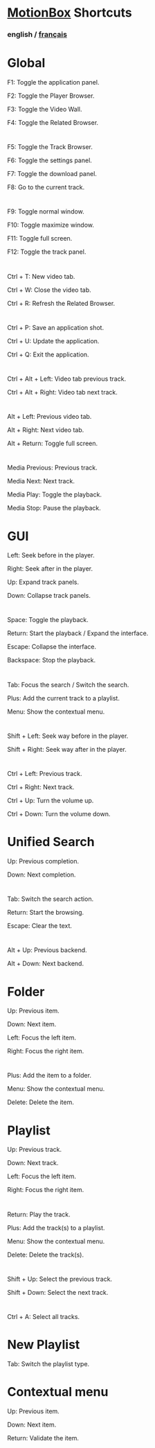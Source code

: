 # [MotionBox](../Readme.html) Shortcuts

### english / [français](fr/shortcuts.html)

# Global

F1: Toggle the application panel.

F2: Toggle the Player Browser.

F3: Toggle the Video Wall.

F4: Toggle the Related Browser.

#

F5: Toggle the Track Browser.

F6: Toggle the settings panel.

F7: Toggle the download panel.

F8: Go to the current track.

#

F9: Toggle normal window.

F10: Toggle maximize window.

F11: Toggle full screen.

F12: Toggle the track panel.

#

Ctrl + T: New video tab.

Ctrl + W: Close the video tab.

Ctrl + R: Refresh the Related Browser.

#

Ctrl + P: Save an application shot.

Ctrl + U: Update the application.

Ctrl + Q: Exit the application.

#

Ctrl + Alt + Left: Video tab previous track.

Ctrl + Alt + Right: Video tab next track.

#

Alt + Left: Previous video tab.

Alt + Right: Next video tab.

Alt + Return: Toggle full screen.

#

Media Previous: Previous track.

Media Next: Next track.

Media Play: Toggle the playback.

Media Stop: Pause the playback.


# GUI

Left: Seek before in the player.

Right: Seek after in the player.

Up: Expand track panels.

Down: Collapse track panels.

#

Space: Toggle the playback.

Return: Start the playback / Expand the interface.

Escape: Collapse the interface.

Backspace: Stop the playback.

#

Tab: Focus the search / Switch the search.

Plus: Add the current track to a playlist.

Menu: Show the contextual menu.

#

Shift + Left: Seek way before in the player.

Shift + Right: Seek way after in the player.

#

Ctrl + Left: Previous track.

Ctrl + Right: Next track.

Ctrl + Up: Turn the volume up.

Ctrl + Down: Turn the volume down.


# Unified Search

Up: Previous completion.

Down: Next completion.

#

Tab: Switch the search action.

Return: Start the browsing.

Escape: Clear the text.

#

Alt + Up: Previous backend.

Alt + Down: Next backend.


# Folder

Up: Previous item.

Down: Next item.

Left: Focus the left item.

Right: Focus the right item.

#

Plus: Add the item to a folder.

Menu: Show the contextual menu.

Delete: Delete the item.


# Playlist

Up: Previous track.

Down: Next track.

Left: Focus the left item.

Right: Focus the right item.

#

Return: Play the track.

Plus: Add the track(s) to a playlist.

Menu: Show the contextual menu.

Delete: Delete the track(s).

#

Shift + Up: Select the previous track.

Shift + Down: Select the next track.

#

Ctrl + A: Select all tracks.


# New Playlist

Tab: Switch the playlist type.


# Contextual menu

Up: Previous item.

Down: Next item.

Return: Validate the item.
